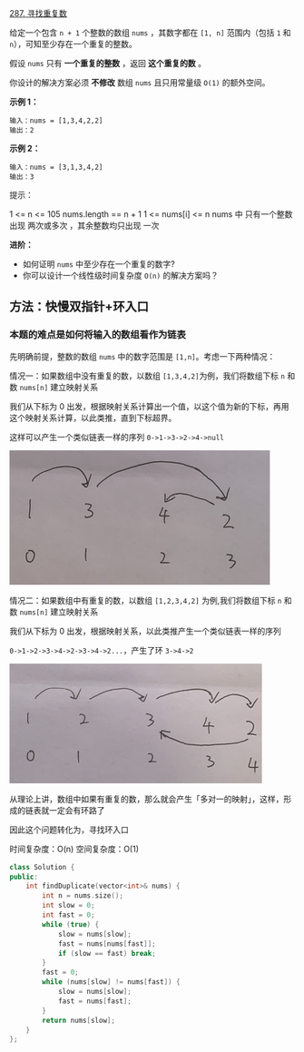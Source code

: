 [287. 寻找重复数](https://leetcode-cn.com/problems/find-the-duplicate-number/)

给定一个包含 `n + 1` 个整数的数组 `nums` ，其数字都在 `[1, n]` 范围内（包括 `1` 和 `n`），可知至少存在一个重复的整数。

假设 `nums` 只有 **一个重复的整数** ，返回 **这个重复的数** 。

你设计的解决方案必须 **不修改** 数组 `nums` 且只用常量级 `O(1)` 的额外空间。

**示例 1：**

```
输入：nums = [1,3,4,2,2]
输出：2
```

**示例 2：**

```
输入：nums = [3,1,3,4,2]
输出：3
```

 提示：

1 <= n <= 105
nums.length == n + 1
1 <= nums[i] <= n
nums 中 只有一个整数 出现 两次或多次 ，其余整数均只出现 一次

**进阶：**

- 如何证明 `nums` 中至少存在一个重复的数字?
- 你可以设计一个线性级时间复杂度 `O(n)` 的解决方案吗？

## 方法：快慢双指针+环入口

### 本题的难点是如何将输入的数组看作为链表

先明确前提，整数的数组 `nums` 中的数字范围是 `[1,n]`。考虑一下两种情况：

情况一：如果数组中没有重复的数，以数组 `[1,3,4,2]`为例，我们将数组下标 `n` 和数 `nums[n]` 建立映射关系

我们从下标为 0 出发，根据映射关系计算出一个值，以这个值为新的下标，再用这个映射关系计算，以此类推，直到下标超界。

这样可以产生一个类似链表一样的序列 `0->1->3->2->4->null`

![287-1](../../img/287-1.png)



情况二：如果数组中有重复的数，以数组 `[1,2,3,4,2]` 为例,我们将数组下标 `n` 和数 `nums[n]` 建立映射关系

我们从下标为 0 出发，根据映射关系，以此类推产生一个类似链表一样的序列

`0->1->2->3->4->2->3->4->2...`，产生了环 `3->4->2`

![287-2](../../img/287-2.png)

从理论上讲，数组中如果有重复的数，那么就会产生「多对一的映射」，这样，形成的链表就一定会有环路了



因此这个问题转化为，寻找环入口

时间复杂度：O(n)  空间复杂度：O(1)

```cpp
class Solution {
public:
    int findDuplicate(vector<int>& nums) {
        int n = nums.size();
        int slow = 0;
        int fast = 0;
        while (true) {
            slow = nums[slow];
            fast = nums[nums[fast]];
            if (slow == fast) break;
        }
        fast = 0;
        while (nums[slow] != nums[fast]) {
            slow = nums[slow];
            fast = nums[fast];
        }
        return nums[slow];
    }
};
```

